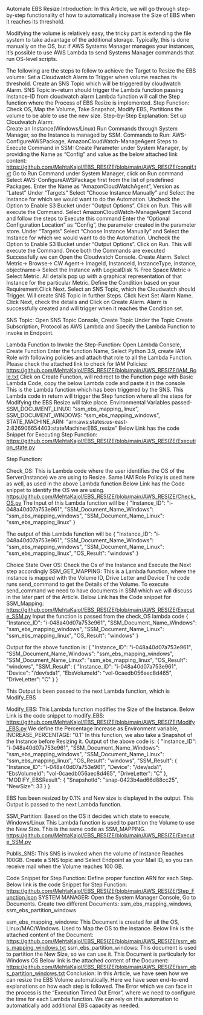 Automate EBS Resize
Introduction:
In this Article, we will go through step-by-step functionality of how to automatically increase the Size of EBS when it reaches its threshold.

Modifying the volume is relatively easy, the tricky part is extending the file system to take advantage of the additional storage. Typically, this is done manually on the OS, but if AWS Systems Manager manages your instances, it’s possible to use AWS Lambda to send Systems Manager commands that run OS-level scripts.

The following are the steps to follow to achieve the Target to Resize the EBS volume:
Set a Cloudwatch Alarm to Trigger when volume reaches its threshold.
Create an SNS Topic which will be triggered by cloudwatch Alarm.
SNS Topic in-return should trigger the Lambda function passing Instance-ID from cloudwatch alarm
Lambda function will call the Step function where the Process of EBS Resize is implemented.
Step Function: Check OS, Map the Volume, Take Snapshot, Modify EBS, Partitions the volume to be able to use the new size.
Step-by-Step Explanation:
Set up Cloudwatch Alarm:  
Create an Instance(Windows/Linux)
Run Commands through System Manager, so the Instance is managed by SSM.
Commands to Run: AWS-ConfigureAWSPackage, AmazonCloudWatch-ManageAgent
Steps to Execute Command in SSM:
Create Parameter under System Manager, by providing the Name as “Config” and value as the below attached link content:
https://github.com/MehtaKajol/EBS_RESIZE/blob/main/AWS_RESIZE/congif.txt 
Go to Run Command under System Manager, click on Run command Select AWS-ConfigureAWSPackage first from the list of predefined Packages.
Enter the Name as “AmazonCloudWatchAgent”, Version as “Latest”
Under “Targets” Select “Choose Instance Manually” and Select the Instance for which we would want to do the Automation.
Uncheck the Option to Enable S3 Bucket under “Output Options”. 
Click on Run. This will execute the Command.
Select AmazonCloudWatch-ManageAgent Second and follow the steps to Execute this command
Enter the “Optional Configuration Location” as “Config”, the parameter created in the parameter store.
Under “Targets” Select “Choose Instance Manually” and Select the Instance for which we would want to do the Automation.
Uncheck the Option to Enable S3 Bucket under “Output Options”. 
Click on Run. This will execute the Command.
Once both the Commands are executed Successfully we can Open the Cloudwatch Console. Create Alarm.
Select Metric-> Browse-> CW Agent-> ImageId, InstanceId, InstanceType, instance, objectname-> Select the Instance with LogicalDisk % Free Space Metric-> Select Metric.
All details pop up with a graphical representation of that Instance for the particular Metric.
Define the Condition based on your Requirement.Click Next.
Select an SNS Topic, which the Cloudwatch should Trigger. Will create SNS Topic in further Steps. Click Next
Set Alarm Name. Click Next, check the details and Click on Create Alarm. Alarm is successfully created and will trigger when it reaches the Condition set.

SNS Topic:
Open SNS Topic Console, Create Topic
Under the Topic Create Subscription, Protocol as AWS Lambda and Specify the Lambda Function to invoke in Endpoint.

Lambda Function to Invoke the Step-Function:
Open Lambda Console, Create Function
Enter the function Name, Select Python 3.9, create IAM Role with following policies and attach that role to all the Lambda Function. Please check the attached link to check for IAM Policies:
https://github.com/MehtaKajol/EBS_RESIZE/blob/main/AWS_RESIZE/IAM_Role.txt 
Click on Create Function, will redirect to the Function page with Basic Lambda Code, copy the below Lambda code and paste it in the console
This is the Lambda function which has been triggered by the SNS.
This Lambda code in return will trigger the Step function where all the steps for Modifying the EBS Resize will take place.
Environmental Variables passed- SSM_DOCUMENT_LINUX: “ssm_ebs_mapping_linux”, SSM_DOCUMENT_WINDOWS: “ssm_ebs_mapping_windows”, STATE_MACHINE_ARN: “arn:aws:states:us-east-2:826906654403:stateMachine:EBS_resize”
Below Link has the code Snippet for Executing Step Function: 
https://github.com/MehtaKajol/EBS_RESIZE/blob/main/AWS_RESIZE/Execution_state.py 





























Step Function:




Check_OS:
This is Lambda code where the user identifies the OS of the Server(Instance) we are using to Resize.
Same IAM Role Policy is used here as well, as used in the above Lambda function
Below Link has the Code snippet to identify the OS we are using.
https://github.com/MehtaKajol/EBS_RESIZE/blob/main/AWS_RESIZE/Check_OS.py 
The Input of this Lambda function will be 
{
  "Instance_ID": "i-048a40d07a753e961",
  "SSM_Document_Name_Windows": "ssm_ebs_mapping_windows",
  "SSM_Document_Name_Linux": "ssm_ebs_mapping_linux"
}


The output of this Lambda function will be 
{
  "Instance_ID": "i-048a40d07a753e961",
  "SSM_Document_Name_Windows": "ssm_ebs_mapping_windows",
  "SSM_Document_Name_Linux": "ssm_ebs_mapping_linux",
  "OS_Result": "windows"
}

Choice State Over OS:
Check the Os of the Instance and Execute the Next step accordingly
SSM_GET_MAPPING:
This is a Lambda function, where the instance is mapped with the Volume ID, Drive Letter and Device
The code runs send_command to get the Details of the Volume. To execute send_command we need to have documents in SSM which we will discuss in the later part of the Article.
Below Link has the Code snippet for SSM_Mapping:
https://github.com/MehtaKajol/EBS_RESIZE/blob/main/AWS_RESIZE/Execute_SSM.py 
Input the function is passed from the check_OS lambda code
{
  "Instance_ID": "i-048a40d07a753e961",
  "SSM_Document_Name_Windows": "ssm_ebs_mapping_windows",
  "SSM_Document_Name_Linux": "ssm_ebs_mapping_linux",
  "OS_Result": "windows"
}



Output for the above function is:
{
  "Instance_ID": "i-048a40d07a753e961",
  "SSM_Document_Name_Windows": "ssm_ebs_mapping_windows",
  "SSM_Document_Name_Linux": "ssm_ebs_mapping_linux",
  "OS_Result": "windows",
  "SSM_Result": {
    "Instance_ID": "i-048a40d07a753e961",
    "Device": "/dev/sda1",
    "EbsVolumeId": "vol-0caedb056aec8d465",
    "DriveLetter": "C"
  }
}


This Output is been passed to the next Lambda function, which is Modify_EBS

Modify_EBS:
This Lambda function modifies the Size of the Instance.
Below Link is the code snippet to modify_EBS:
https://github.com/MehtaKajol/EBS_RESIZE/blob/main/AWS_RESIZE/Modify_EBS.py 
We define the Percentage Increase as Environment variable, INCREASE_PERCENTAGE: “0.1”
In this function, we also take a Snapshot of the Instance before Resizing it.
Output of the above code is:
{
  "Instance_ID": "i-048a40d07a753e961",
  "SSM_Document_Name_Windows": "ssm_ebs_mapping_windows",
  "SSM_Document_Name_Linux": "ssm_ebs_mapping_linux",
  "OS_Result": "windows",
  "SSM_Result": {
    "Instance_ID": "i-048a40d07a753e961",
    "Device": "/dev/sda1",
    "EbsVolumeId": "vol-0caedb056aec8d465",
    "DriveLetter": "C"
  },
  "MODIFY_EBSResult": {
    "SnapshotId": "snap-0423b4ad66d88cc25",
    "NewSize": 33
  }
}


EBS has been resized by 0.1% and New size is displayed in the output.
This Output is passed to the next Lambda function.

SSM_Partition:
Based on the OS it decides which state to execute, Windows/Linux
This Lambda function is used to partition the Volume to use the New Size.
This is the same code as SSM_MAPPING.
https://github.com/MehtaKajol/EBS_RESIZE/blob/main/AWS_RESIZE/Execute_SSM.py 

Publis_SNS:
This SNS is invoked when the volume of Instance Reaches 100GB.
Create a SNS topic and Select Endpoint as your Mail ID, so you can receive mail when the Volume reaches 100 GB.

Code Snippet for Step Function:
Define proper function ARN for each Step.
Below link is the code Snippet for Step Function:
https://github.com/MehtaKajol/EBS_RESIZE/blob/main/AWS_RESIZE/Step_Function.json 
SYSTEM MANAGER:
Open the System Manager Console, Go to Documents.
Create two different Documents: ssm_ebs_mapping_windows, ssm_ebs_partition_windows

ssm_ebs_mapping_windows: This Document is created for all the OS, Linux/MAC/Windows. Used to Map the OS to the instance.
Below link is the attached content of the Document:
https://github.com/MehtaKajol/EBS_RESIZE/blob/main/AWS_RESIZE/ssm_ebs_mapping_windows.txt 
ssm_ebs_partition_windows: This document is used to partition the New Size, so we can use it. This Document is particularly for Windows OS
Below link is the attached content of the Document:
https://github.com/MehtaKajol/EBS_RESIZE/blob/main/AWS_RESIZE/ssm_ebs_partition_windows.txt 
Conclusion:
In this Article, we have seen how we can resize the EBS Volume automatically. Here we have seen end-to-end explanations on how each step is followed. 
The Error which we can face in the process is the “Execution Timed Out Error”, where we need to configure the time for each Lambda function. We can rely on this automation to automatically add additional EBS capacity as needed.
